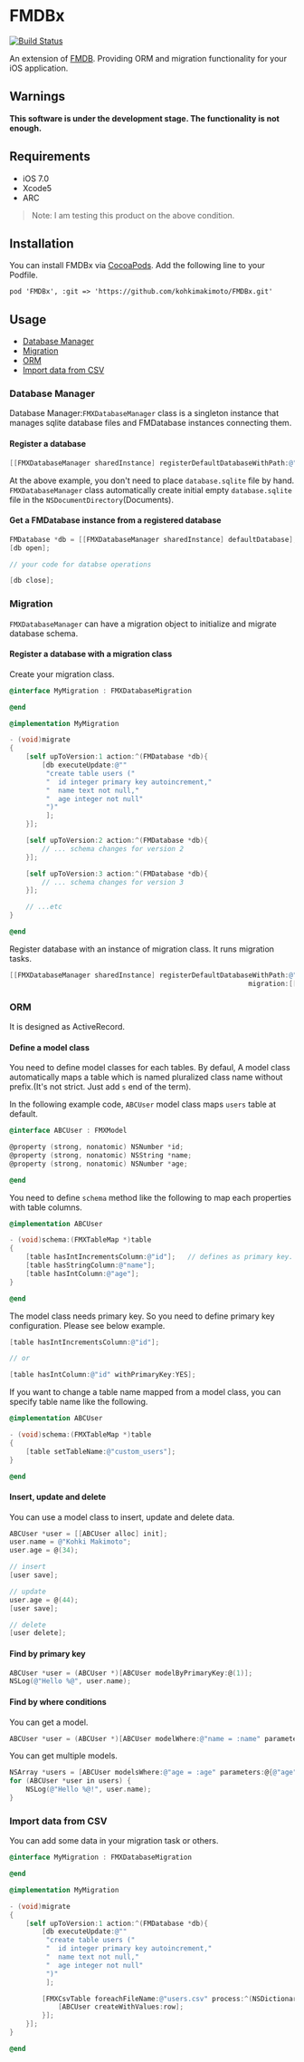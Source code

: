 # FMDBx

[![Build Status](https://travis-ci.org/kohkimakimoto/FMDBx.svg?branch=master)](https://travis-ci.org/kohkimakimoto/FMDBx)

An extension of [FMDB](https://github.com/ccgus/fmdb). Providing ORM and migration functionality for your iOS application.

## Warnings

**This software is under the development stage. The functionality is not enough.**

## Requirements

* iOS 7.0
* Xcode5
* ARC

> Note: I am testing this product on the above condition.

## Installation

You can install FMDBx via [CocoaPods](http://cocoapods.org).
Add the following line to your Podfile.

```
pod 'FMDBx', :git => 'https://github.com/kohkimakimoto/FMDBx.git'
```

## Usage

* [Database Manager](#database-manager)
* [Migration](#migration)
* [ORM](#orm)
* [Import data from CSV](#seed-data-from-csv)

### Database Manager

Database Manager:`FMXDatabaseManager` class is a singleton instance that manages sqlite database files and FMDatabase instances connecting them.

#### Register a database

```Objective-C
[[FMXDatabaseManager sharedInstance] registerDefaultDatabaseWithPath:@"database.sqlite" migration:nil];
```

At the above example, you don't need to place `database.sqlite` file by hand. 
`FMXDatabaseManager` class automatically create initial empty `database.sqlite` file in the `NSDocumentDirectory`(Documents).

#### Get a FMDatabase instance from a registered database

```Objective-C
FMDatabase *db = [[FMXDatabaseManager sharedInstance] defaultDatabase];
[db open];

// your code for databse operations

[db close];
```

### Migration

`FMXDatabaseManager` can have a migration object to initialize and migrate database schema.

#### Register a database with a migration class

Create your migration class.

```Objective-C
@interface MyMigration : FMXDatabaseMigration

@end

@implementation MyMigration

- (void)migrate
{
    [self upToVersion:1 action:^(FMDatabase *db){
        [db executeUpdate:@""
         "create table users ("
         "  id integer primary key autoincrement,"
         "  name text not null,"
         "  age integer not null"
         ")"
         ];
    }];

    [self upToVersion:2 action:^(FMDatabase *db){
        // ... schema changes for version 2       
    }];

    [self upToVersion:3 action:^(FMDatabase *db){
        // ... schema changes for version 3       
    }];

    // ...etc
}

@end
```

Register database with an instance of migration class. It runs migration tasks.

```Objective-C
[[FMXDatabaseManager sharedInstance] registerDefaultDatabaseWithPath:@"database.sqlite" 
                                                           migration:[[MyMigration alloc] init]];
```

### ORM

It is designed as ActiveRecord.

#### Define a model class

You need to define model classes for each tables.
By defaul, A model class automatically maps a table which is named pluralized class name without prefix.(It's not strict. Just add `s` end of the term). 

In the following example code, `ABCUser` model class maps `users` table at default.

```Objective-C
@interface ABCUser : FMXModel

@property (strong, nonatomic) NSNumber *id;
@property (strong, nonatomic) NSString *name;
@property (strong, nonatomic) NSNumber *age;

@end
```

You need to define `schema` method like the following to map each properties with table columns.

```Objective-C
@implementation ABCUser

- (void)schema:(FMXTableMap *)table
{
    [table hasIntIncrementsColumn:@"id"];   // defines as primary key.
    [table hasStringColumn:@"name"];
    [table hasIntColumn:@"age"];
}

@end
```

The model class needs primary key. So you need to define primary key configuration. Please see below example.

```Objective-C
[table hasIntIncrementsColumn:@"id"];

// or 

[table hasIntColumn:@"id" withPrimaryKey:YES];
```


If you want to change a table name mapped from a model class, you can specify table name like the following.

```Objective-C
@implementation ABCUser

- (void)schema:(FMXTableMap *)table
{
    [table setTableName:@"custom_users"];
}

@end
```

#### Insert, update and delete

You can use a model class to insert, update and delete data.

```Objective-C
ABCUser *user = [[ABCUser alloc] init];
user.name = @"Kohki Makimoto";
user.age = @(34);

// insert
[user save];

// update
user.age = @(44);
[user save];

// delete
[user delete];
```

#### Find by primary key

```Objective-C
ABCUser *user = (ABCUser *)[ABCUser modelByPrimaryKey:@(1)];
NSLog(@"Hello %@", user.name);
```

#### Find by where conditions

You can get a model.

```Objective-C
ABCUser *user = (ABCUser *)[ABCUser modelWhere:@"name = :name" parameters:@{@"name": @"Kohki Makimoto"}];
```

You can get multiple models.

```Objective-C
NSArray *users = [ABCUser modelsWhere:@"age = :age" parameters:@{@"age": @34}];
for (ABCUser *user in users) {
    NSLog(@"Hello %@!", user.name);
}
```

### Import data from CSV 

You can add some data in your migration task or others.

```Objective-C
@interface MyMigration : FMXDatabaseMigration

@end

@implementation MyMigration

- (void)migrate
{
    [self upToVersion:1 action:^(FMDatabase *db){
        [db executeUpdate:@""
         "create table users ("
         "  id integer primary key autoincrement,"
         "  name text not null,"
         "  age integer not null"
         ")"
         ];

        [FMXCsvTable foreachFileName:@"users.csv" process:^(NSDictionary *row) {
            [ABCUser createWithValues:row];
        }];
    }];
}

@end
```

